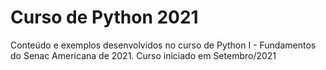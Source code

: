# Curso de Python 2021
Conteúdo e exemplos desenvolvidos no curso de Python I - Fundamentos do Senac Americana de 2021.
Curso iniciado em Setembro/2021
